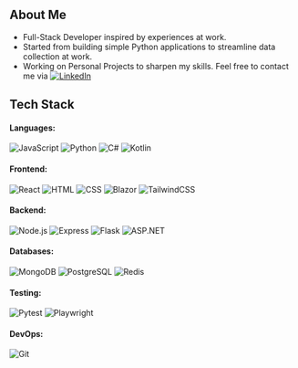 ## About Me
- Full-Stack Developer inspired by experiences at work.
- Started from building simple Python applications to streamline data collection at work.
- Working on Personal Projects to sharpen my skills.
Feel free to contact me via [![LinkedIn](https://img.shields.io/badge/-LinkedIn-0A66C2?style=flat&logo=linkedin&logoColor=white)](https://www.linkedin.com/in/louis-tse-wt/)

## Tech Stack
#### Languages:  
  ![JavaScript](https://img.shields.io/badge/-JavaScript-F7DF1E?style=flat&logo=javascript&logoColor=black)
  ![Python](https://img.shields.io/badge/-Python-3776AB?style=flat&logo=python&logoColor=white)
  ![C#](https://img.shields.io/badge/-C%23-239120?style=flat&logo=csharp&logoColor=white)
  ![Kotlin](https://img.shields.io/badge/-Kotlin-0095D5?style=flat&logo=kotlin&logoColor=white)
#### Frontend:  
  ![React](https://img.shields.io/badge/-React-61DAFB?style=flat&logo=react&logoColor=black)
  ![HTML](https://img.shields.io/badge/-HTML5-E34F26?style=flat&logo=html5&logoColor=white)
  ![CSS](https://img.shields.io/badge/-CSS3-1572B6?style=flat&logo=css3&logoColor=white)
  ![Blazor](https://img.shields.io/badge/-Blazor-512BD4?style=flat&logo=blazor&logoColor=white)
  ![TailwindCSS](https://img.shields.io/badge/-TailwindCSS-38B2AC?style=flat&logo=tailwindcss&logoColor=white)
#### Backend:  
  ![Node.js](https://img.shields.io/badge/-Node.js-339933?style=flat&logo=nodedotjs&logoColor=white)
  ![Express](https://img.shields.io/badge/-Express-000000?style=flat&logo=express&logoColor=white)
  ![Flask](https://img.shields.io/badge/-Flask-000000?style=flat&logo=flask&logoColor=white)
  ![ASP.NET](https://img.shields.io/badge/-ASP.NET-512BD4?style=flat&logo=dotnet&logoColor=white)
#### Databases:  
  ![MongoDB](https://img.shields.io/badge/-MongoDB-47A248?style=flat&logo=mongodb&logoColor=white)
  ![PostgreSQL](https://img.shields.io/badge/-PostgreSQL-4169E1?style=flat&logo=postgresql&logoColor=white)
  ![Redis](https://img.shields.io/badge/-Redis-DC382D?style=flat&logo=redis&logoColor=white)
#### Testing:  
  ![Pytest](https://img.shields.io/badge/-Pytest-0A9EDC?style=flat&logo=pytest&logoColor=white)
  ![Playwright](https://img.shields.io/badge/-Playwright-45ba4b?style=flat&logo=playwright&logoColor=white)
#### DevOps:
  ![Git](https://img.shields.io/badge/-Git-F05032?style=flat&logo=git&logoColor=white)
  
